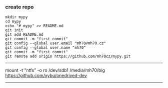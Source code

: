 ### create repo

```
mkdir mypy
cd mypy
echo "# mypy" >> README.md
git init
git add README.md
git commit -m "first commit"
git config --global user.email "mh70@mh70.cz"
git config --global user.name "mh70"
git commit -m "first commit"
git remote add origin https://github.com/mh70cz/mypy.git
```

***
mount -t "ntfs" -o ro /dev/sdb1 /media/mh70/big
https://github.com/xybu/onedrived-dev

***
